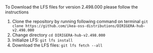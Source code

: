 To Download the LFS files for version 2.498.000 please follow the instructions

1. Clone the repository by running following command on terminal `git clone https://github.com/ikea-oss-distributions/DIRIGERA-hub-v2.498.000`
2. Change directory `cd DIRIGERA-hub-v2.498.000`
3. Initialize LFS: `git lfs install`
4. Download the LFS files: `git lfs fetch --all`
